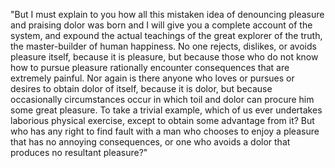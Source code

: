 "But I must explain to you how all this mistaken idea of denouncing 
pleasure and praising dolor was born and I will give you a complete account 
of the system, and expound the actual teachings of the great explorer of 
the truth, the master-builder of human happiness. No one rejects, dislikes, 
or avoids pleasure itself, because it is pleasure, but because those who do 
not know how to pursue pleasure rationally encounter consequences that are 
extremely painful. Nor again is there anyone who loves or pursues or 
desires to obtain dolor of itself, because it is dolor, but because 
occasionally circumstances occur in which toil and dolor can procure him 
some great pleasure. To take a trivial example, which of us ever undertakes 
laborious physical exercise, except to obtain some advantage from it? But 
who has any right to find fault with a man who chooses to enjoy a pleasure 
that has no annoying consequences, or one who avoids a dolor that produces 
no resultant pleasure?"    
